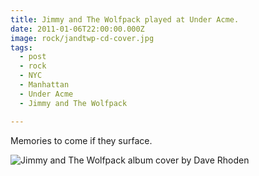 ```yaml
---
title: Jimmy and The Wolfpack played at Under Acme.
date: 2011-01-06T22:00:00.000Z
image: rock/jandtwp-cd-cover.jpg
tags:
  - post
  - rock
  - NYC
  - Manhattan
  - Under Acme
  - Jimmy and The Wolfpack

---
```


Memories to come if they surface.

![Jimmy and The Wolfpack album cover by Dave Rhoden](/static/img/rock/jandtwp-cd-cover.jpg)